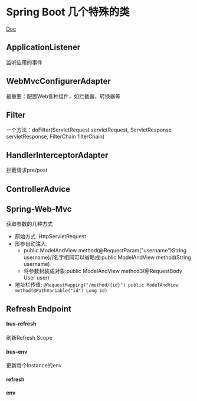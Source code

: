 # Spring Boot 几个特殊的类
[Doc](https://docs.spring.io/spring-boot/docs/current/reference/html/index.html)
## ApplicationListener
监听应用的事件
## WebMvcConfigurerAdapter
最重要：配置Web各种组件，如拦截器，转换器等
## Filter
一个方法：doFilter(ServletRequest servletRequest, ServletResponse servletResponse, FilterChain filterChain)
## HandlerInterceptorAdapter
拦截请求pre/post
## ControllerAdvice
## Spring-Web-Mvc
获取参数的几种方式
- 原始方式: HttpServletRequest
- 形参自动注入:
    - public ModelAndView method(@RequestParam("username")String username)//名字相同可以省略成:public ModelAndView method(String username)
    - 将参数封装成对象:public ModelAndView method3(@RequestBody User user)
- 地址栏传值:
`
@RequestMapping("/method/{id}")
public ModelAndView method(@PathVariable("id") Long id)
`
## Refresh Endpoint
#### bus-refresh
刷新Refresh Scope 
#### bus-env
更新每个Instance的env
#### refresh
#### env
